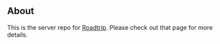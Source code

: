 ## About
This is the server repo for [Roadtrip](https://github.com/kbinhnguyen/roadtrip). Please check out that page for more details.